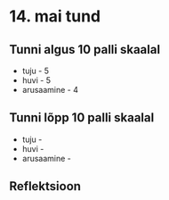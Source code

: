 # 14. mai tund

## Tunni algus 10 palli skaalal

-   tuju - 5
-   huvi - 5
-   arusaamine - 4

## Tunni lõpp 10 palli skaalal

-   tuju - 
-   huvi - 
-   arusaamine - 

## Reflektsioon